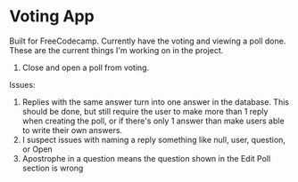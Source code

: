 # Voting App

Built for FreeCodecamp. Currently have the voting and viewing a poll done. These are the current things I'm working on in the project. 

1. Close and open a poll from voting.

Issues:
1. Replies with the same answer turn into one answer in the database. This should be done, but still require the user to make more than 1 reply when creating the poll, or if there's only 1 answer than make users able to write their own answers.
2. I suspect issues with  naming a reply something like null, user, question, or Open
3. Apostrophe in a question means the question shown in the  Edit Poll section is wrong